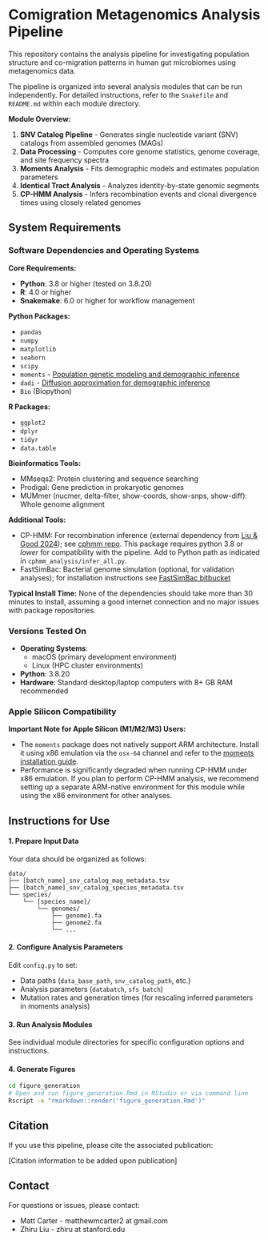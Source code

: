 # Comigration Metagenomics Analysis Pipeline

This repository contains the analysis pipeline for investigating population structure and co-migration patterns in human gut microbiomes using metagenomics data.

The pipeline is organized into several analysis modules that can be run independently. For detailed instructions, refer to the `Snakefile` and `README.md` within each module directory.

**Module Overview:**

1. **SNV Catalog Pipeline** - Generates single nucleotide variant (SNV) catalogs from assembled genomes (MAGs)
2. **Data Processing** - Computes core genome statistics, genome coverage, and site frequency spectra
3. **Moments Analysis** - Fits demographic models and estimates population parameters
4. **Identical Tract Analysis** - Analyzes identity-by-state genomic segments
5. **CP-HMM Analysis** - Infers recombination events and clonal divergence times using closely related genomes

## System Requirements

### Software Dependencies and Operating Systems

**Core Requirements:**

- **Python**: 3.8 or higher (tested on 3.8.20)
- **R**: 4.0 or higher
- **Snakemake**: 6.0 or higher for workflow management

**Python Packages:**

- `pandas`
- `numpy`
- `matplotlib`
- `seaborn`
- `scipy`
- `moments` - [Population genetic modeling and demographic inference](https://github.com/MomentsLD/moments)
- `dadi` - [Diffusion approximation for demographic inference](https://dadi.readthedocs.io/en/latest/)
- `Bio` (Biopython)

**R Packages:**

- `ggplot2`
- `dplyr`
- `tidyr`
- `data.table`

**Bioinformatics Tools:**

- MMseqs2: Protein clustering and sequence searching
- Prodigal: Gene prediction in prokaryotic genomes  
- MUMmer (nucmer, delta-filter, show-coords, show-snps, show-diff): Whole genome alignment

**Additional Tools:**

- CP-HMM: For recombination inference (external dependency from [Liu & Good 2024](https://journals.plos.org/plosbiology/article?id=10.1371/journal.pbio.3002472)); see [cphmm repo](https://github.com/zhiru-liu/close_pair_hmm). This package requires python 3.8 or *lower* for compatibility with the pipeline. Add to Python path as indicated in `cphmm_analysis/infer_all.py`.
- FastSimBac: Bacterial genome simulation (optional, for validation analyses); for installation instructions see [FastSimBac bitbucket](https://bitbucket.org/nicofmay/fastsimbac/src/master/)

**Typical Install Time:**
None of the dependencies should take more than 30 minutes to install, assuming a good internet connection and no major issues with package repositories.

### Versions Tested On

- **Operating Systems**: 
  - macOS (primary development environment)
  - Linux (HPC cluster environments)
- **Python**: 3.8.20
- **Hardware**: Standard desktop/laptop computers with 8+ GB RAM recommended

### Apple Silicon Compatibility

**Important Note for Apple Silicon (M1/M2/M3) Users:**

- The `moments` package does not natively support ARM architecture. Install it using x86 emulation via the `osx-64` channel and refer to the [moments installation guide](https://momentsld.github.io/moments/).
- Performance is significantly degraded when running CP-HMM under x86 emulation. If you plan to perform CP-HMM analysis, we recommend setting up a separate ARM-native environment for this module while using the x86 environment for other analyses.


## Instructions for Use

#### 1. Prepare Input Data
Your data should be organized as follows:
```
data/
├── [batch_name]_snv_catalog_mag_metadata.tsv
├── [batch_name]_snv_catalog_species_metadata.tsv
└── species/
    └── [species_name]/
        └── genomes/
            ├── genome1.fa
            ├── genome2.fa
            └── ...
```

#### 2. Configure Analysis Parameters
Edit `config.py` to set:
- Data paths (`data_base_path`, `snv_catalog_path`, etc.)
- Analysis parameters (`databatch`, `sfs_batch`)
- Mutation rates and generation times (for rescaling inferred parameters in moments analysis)

#### 3. Run Analysis Modules
See individual module directories for specific configuration options and instructions.

#### 4. Generate Figures
```bash
cd figure_generation
# Open and run figure_generation.Rmd in RStudio or via command line
Rscript -e "rmarkdown::render('figure_generation.Rmd')"
```

## Citation
If you use this pipeline, please cite the associated publication:

[Citation information to be added upon publication]

## Contact

For questions or issues, please contact:

- Matt Carter - matthewmcarter2 at gmail.com
- Zhiru Liu - zhiru at stanford.edu